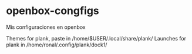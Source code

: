# openbox-congfigs

Mis configuraciones en openbox 


Themes for plank, paste in /home/$USER/.local/share/plank/
Launches for plank in /home/ronal/.config/plank/dock1/
